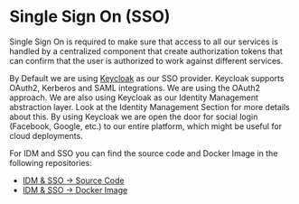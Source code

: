 # Single Sign On \(SSO\)

Single Sign On is required to make sure that access to all our services is handled by a centralized component that create authorization tokens that can confirm that the user is authorized to work against different services.

By Default we are using [Keycloak](http://keycloak.org) as our SSO provider. Keycloak supports OAuth2, Kerberos and SAML integrations. We are using the OAuth2 approach. We are also using Keycloak as our Identity Management abstraction layer. Look at the Identity Management Section for more details about this. By using Keycloak we are open the door for social login \(Facebook, Google, etc.\) to our entire platform, which might be useful for cloud deployments.

For IDM and SSO you can find the source code and Docker Image in the following repositories:

* [IDM & SSO -&gt; Source Code](http://)
* [IDM & SSO -&gt; Docker Image](http://)


